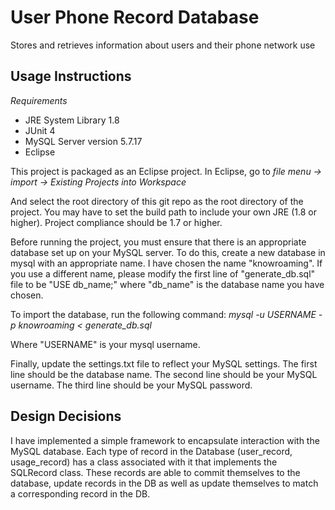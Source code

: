 
User Phone Record Database
==========================

Stores and retrieves information about users and their phone network use




Usage Instructions
------------------
*Requirements* 
- JRE System Library 1.8
- JUnit 4
- MySQL Server version 5.7.17
- Eclipse

This project is packaged as an Eclipse project. In Eclipse, go to
*file menu -> import -> Existing Projects into Workspace*

And select the root directory of this git repo as the root directory of the project. You may have to set the build path to include your own JRE (1.8 or higher). Project compliance should be 1.7 or higher. 

Before running the project, you must ensure that there is an appropriate database set up on your MySQL server. To do this, create a new database in mysql with an appropriate name. I have chosen the name "knowroaming". If you use a different name, please modify the first line of "generate_db.sql" file to be "USE db_name;" where "db_name" is the database name you have chosen.

To import the database, run the following command:
*mysql -u USERNAME -p knowroaming < generate_db.sql* 

Where "USERNAME" is your mysql username.

Finally, update the settings.txt file to reflect your MySQL settings. The first line should be the database name. The second line should be your MySQL username. The third line should be your MySQL password.



Design Decisions
------------------
I have implemented a simple framework to encapsulate interaction with the MySQL database. Each type of record in the Database (user_record, usage_record) has a class associated with it that implements the SQLRecord class. These records are able to commit themselves to the database, update records in the DB as well as update themselves to match a corresponding record in the DB.

